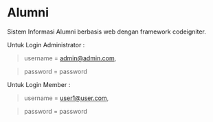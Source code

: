 # Alumni
Sistem Informasi Alumni berbasis web dengan framework codeigniter.

Untuk Login Administrator : 

> username = admin@admin.com,

> password = password

Untuk Login Member :

> username = user1@user.com,

> password = password

